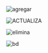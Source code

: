 ![agregar](https://github.com/user-attachments/assets/de5b298d-c823-49bd-a233-2c5a13875de0)

![ACTUALIZA](https://github.com/user-attachments/assets/19507800-c77f-49e3-a304-346937506c0b)

![elimina](https://github.com/user-attachments/assets/d3fe8c71-e65b-4123-a60c-d819b7c1181b)

![bd](https://github.com/user-attachments/assets/afca1838-0bb4-45bc-9d91-cb828690bd6a)

